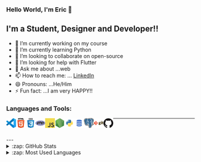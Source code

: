 ### Hello World, I'm Eric 👋

## I'm a Student, Designer and Developer!!

- 🔭 I’m currently working on my course
- 🌱 I’m currently learning Python
- 👯 I’m looking to collaborate on open-source
- 🤔 I’m looking for help with Flutter
- 💬 Ask me about ...web
- 📫 How to reach me: ... [Linkedln](https://www.linkedin.com/in/eric-nzyoka/)
- 😄 Pronouns: ...He/Him
- ⚡ Fun fact: ...I am very HAPPY!!

### Languages and Tools:

[<img align="left" alt="Visual Studio Code" width="26px" src="https://raw.githubusercontent.com/github/explore/80688e429a7d4ef2fca1e82350fe8e3517d3494d/topics/visual-studio-code/visual-studio-code.png" />][youtube]

[<img align="left" alt="HTML5" width="26px" src="https://raw.githubusercontent.com/github/explore/80688e429a7d4ef2fca1e82350fe8e3517d3494d/topics/html/html.png" />][youtube]

[<img align="left" alt="CSS3" width="26px" src="https://raw.githubusercontent.com/github/explore/80688e429a7d4ef2fca1e82350fe8e3517d3494d/topics/css/css.png" />][youtube]

[<img align="left" alt="PHP" width="26px" src="https://raw.githubusercontent.com/github/explore/80688e429a7d4ef2fca1e82350fe8e3517d3494d/topics/php/php.png" />][youtube]

[<img align="left" alt="JavaScript" width="26px" src="https://raw.githubusercontent.com/github/explore/80688e429a7d4ef2fca1e82350fe8e3517d3494d/topics/javascript/javascript.png" />][youtube]

[<img align="left" alt="Node.js" width="26px" src="https://raw.githubusercontent.com/github/explore/80688e429a7d4ef2fca1e82350fe8e3517d3494d/topics/nodejs/nodejs.png" />][youtube]

[<img align="left" alt="python" width="26px" src="https://raw.githubusercontent.com/github/explore/80688e429a7d4ef2fca1e82350fe8e3517d3494d/topics/python/python.png" />][youtube]

[<img align="left" alt="SQL" width="26px" src="https://raw.githubusercontent.com/github/explore/80688e429a7d4ef2fca1e82350fe8e3517d3494d/topics/sql/sql.png" />][youtube]

[<img align="left" alt="postgreSQL" width="26px" src="https://raw.githubusercontent.com/github/explore/80688e429a7d4ef2fca1e82350fe8e3517d3494d/topics/postgresql/postgresql.png" />][youtube]

[<img align="left" alt="Git" width="26px" src="https://raw.githubusercontent.com/github/explore/80688e429a7d4ef2fca1e82350fe8e3517d3494d/topics/git/git.png" />][youtube]

[<img align="left" alt="GitHub" width="26px" src="https://raw.githubusercontent.com/github/explore/78df643247d429f6cc873026c0622819ad797942/topics/github/github.png" />][youtube]

<hr/>

<br />
<br />
---

<details>
  <summary>:zap: GitHub Stats</summary>

  <img align="left" alt="Eric's GitHub Stats" src="https://github-readme-stats.vercel.app/api?username=nzyoka10&show_icons=true&hide_border=true" />

</details>

<details>
  <summary>:zap: Most Used Languages</summary>

<img align="left" alt="Eric's GitHub Top Languages" src="https://github-readme-stats.vercel.app/api/top-langs/?username=nzyoka10" />

</details>

[website]: https://nzyoka-developer.com/
[youtube]: https://www.youtube.com/
[instagram]: https://www.instagram.com/_byte.bard__
[linkedin]: https://linkedin.com/in/eric-nzyoka

